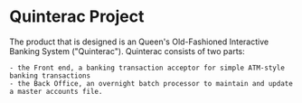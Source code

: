# Quinterac Project

The product that is designed is an Queen's Old-Fashioned Interactive Banking System ("Quinterac"). Quinterac consists of two parts:

    - the Front end, a banking transaction acceptor for simple ATM-style banking transactions
    - the Back Office, an overnight batch processor to maintain and update a master accounts file.


